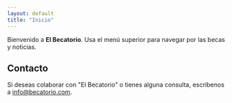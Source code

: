 ```yaml
---
layout: default
title: "Inicio"
---
```


Bienvenido a **El Becatorio**. Usa el menú superior para navegar por las becas y noticias.

## Contacto

Si deseas colaborar con "El Becatorio" o tienes alguna consulta, escríbenos a [info@becatorio.com](mailto:info@becatorio.com).
